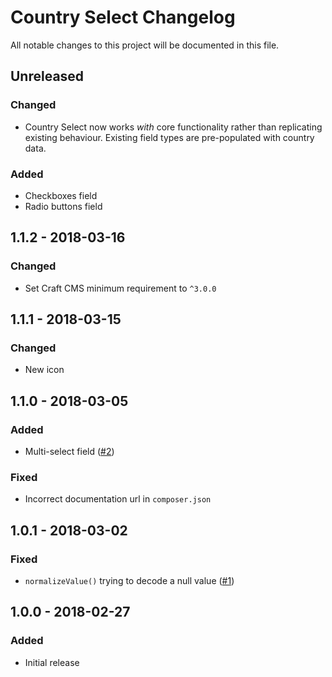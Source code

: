 # Country Select Changelog

All notable changes to this project will be documented in this file.

## Unreleased

### Changed
- Country Select now works _with_ core functionality rather than replicating existing behaviour. Existing field types are pre-populated with country data.

### Added
- Checkboxes field
- Radio buttons field

## 1.1.2 - 2018-03-16

### Changed
- Set Craft CMS minimum requirement to `^3.0.0`

## 1.1.1 - 2018-03-15

### Changed
- New icon

## 1.1.0 - 2018-03-05

### Added
- Multi-select field ([#2](https://github.com/lukeyouell/craft-countryselect/issues/2))

### Fixed
- Incorrect documentation url in `composer.json`

## 1.0.1 - 2018-03-02

### Fixed
- `normalizeValue()` trying to decode a null value ([#1](https://github.com/lukeyouell/craft-countryselect/issues/1))

## 1.0.0 - 2018-02-27

### Added
- Initial release
